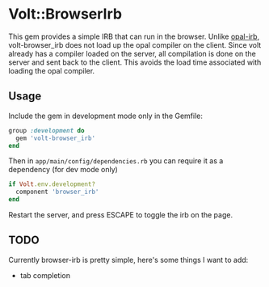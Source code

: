 # Volt::BrowserIrb

This gem provides a simple IRB that can run in the browser.  Unlike [opal-irb](https://github.com/fkchang/opal-irb), volt-browser_irb does not load up the opal compiler on the client.  Since volt already has a compiler loaded on the server, all compilation is done on the server and sent back to the client.  This avoids the load time associated with loading the opal compiler.

## Usage

Include the gem in development mode only in the Gemfile:

```ruby
group :development do
  gem 'volt-browser_irb'
end
```

Then in ```app/main/config/dependencies.rb``` you can require it as a dependency (for dev mode only)

```ruby
if Volt.env.development?
  component 'browser_irb'
end
```

Restart the server, and press ESCAPE to toggle the irb on the page.

## TODO

Currently browser-irb is pretty simple, here's some things I want to add:

- tab completion